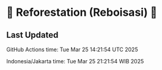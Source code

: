 
# 🌳 Reforestation (Reboisasi) 🌲

## Last Updated

GitHub Actions time: Tue Mar 25 14:21:54 UTC 2025

Indonesia/Jakarta time: Tue Mar 25 21:21:54 WIB 2025
